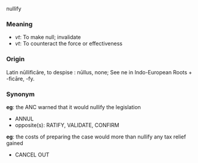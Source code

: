 nullify
### Meaning
+ _vt_: To make null; invalidate
+ _vt_: To counteract the force or effectiveness

### Origin

Latin nūllificāre, to despise : nūllus, none; See ne in Indo-European Roots + -ficāre, -fy.

### Synonym

__eg__: the ANC warned that it would nullify the legislation

+ ANNUL
+ opposite(s): RATIFY, VALIDATE, CONFIRM

__eg__: the costs of preparing the case would more than nullify any tax relief gained

+ CANCEL OUT


